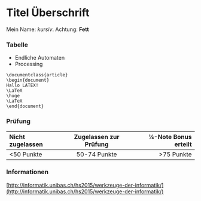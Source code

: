 # Titel Überschrift
Mein Name: *kursiv*. Achtung: **Fett**

### Tabelle
- Endliche Automaten
- Processing
````Tex
\documentclass{article}
\begin{document}
Hallo LATEX!  
\LaTeX 
\huge
\LaTeX 
\end{document}
 ````

### Prüfung
|Nicht zugelassen|  Zugelassen zur Prüfung| ¼-Note Bonus erteilt|
|:----               |:----:                            |----:|
|<50 Punkte     | 50-74 Punkte                      | >75 Punkte|

### Informationen

[http://informatik.unibas.ch/hs2015/werkzeuge-der-informatik/](http://informatik.unibas.ch/hs2015/werkzeuge-der-informatik/)
